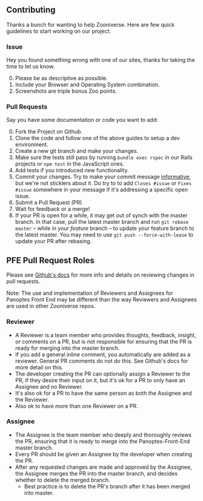 ## Contributing

Thanks a bunch for wanting to help Zooniverse. Here are few quick guidelines to start working on our project:

### Issue

Hey you found something wrong with one of our sites, thanks for taking the time to let us know.

0. Please be as descriptive as possible.
0. Include your Browser and Operating System combination.
0. Screenshots are triple bonus Zoo points.

### Pull Requests

Say you have some documentation or code you want to add:

0. Fork the Project on Github.
0. Clone the code and follow one of the above guides to setup a dev environment.
0. Create a new git branch and make your changes.
0. Make sure the tests still pass by running `bundle exec rspec` in our Rails projects or `npm test` in the JavaScript ones.
0. Add tests if you introduced new functionality.
0. Commit your changes. Try to make your commit message [informative](http://tbaggery.com/2008/04/19/a-note-about-git-commit-messages.html), but we're not sticklers about it. Do try to to add `Closes #issue` or `Fixes #issue` somewhere in your message if it's addressing a specific open issue.
0. Submit a Pull Request (PR)
0. Wait for feedback or a merge!
0. If your PR is open for a while, it may get out of synch with the master branch. In that case, pull the latest master branch and run `git rebase master` – while in your _feature_ branch – to update your feature branch to the latest master. You may need to use `git push --force-with-lease` to update your PR after rebasing.

## PFE Pull Request Roles

Please see [Github's docs](https://help.github.com/articles/reviewing-changes-in-pull-requests) for more info and details on reviewing changes in pull requests.

Note: The use and implementation of Reviewers and Assignees for Panoptes Front End may be different than the way Reviewers and Assignees are used in other Zooniverse repos.

### Reviewer
- A Reviewer is a team member who provides thoughts, feedback, insight, or comments on a PR, but is not responsible for ensuring that the PR is ready for merging into the master branch.
- If you add a general inline comment, you automatically are added as a reviewer. General PR comments do not do this. See Github's docs for more detail on this.
- The developer creating the PR can optionally assign a Reviewer to the PR, if they desire their input on it, but it's ok for a PR to only have an Assignee and no Reviewer.
- It's also ok for a PR to have the same person as both the Assignee and the Reviewer.
- Also ok to have more than one Reviewer on a PR.

### Assignee
- The Assignee is the team member who deeply and thoroughly reviews the PR, ensuring that it is ready to merge into the Panoptes-Front-End master branch.
- Every PR should be given an Assignee by the developer when creating the PR.
- After any requested changes are made and approved by the Assignee, the Assignee merges the PR into the master branch, and decides whether to delete the merged branch.
  - Best practice is to delete the PR's branch after it has been merged into master.
